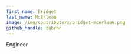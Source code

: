 ```yaml
---
first_name: Bridget
last_name: McErlean
image: /img/contributors/bridget-mcerlean.png
github_handle: zubron
---
```

Engineer
